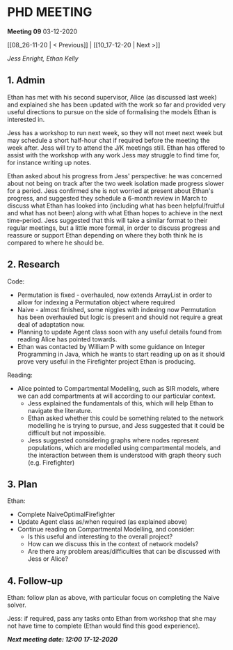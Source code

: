 # PHD MEETING

__Meeting 09__
03-12-2020

[[08_26-11-20 | < Previous]] | [[10_17-12-20 | Next >]]

_Jess Enright,_
_Ethan Kelly_


## 1. Admin

Ethan has met with his second supervisor, Alice (as discussed last week) and explained she has been updated with the work so far and provided very useful directions to pursue on the side of formalising the models Ethan is interested in.

Jess has a workshop to run next week, so they will not meet next week but may schedule a short half-hour chat if required before the meeting the week after. Jess will try to attend the J/K meetings still. Ethan has offered to assist with the workshop with any work Jess may struggle to find time for, for instance writing up notes.

Ethan asked about his progress from Jess' perspective: he was concerned about not being on track after the two week isolation made progress slower for a period. Jess confirmed she is not worried at present about Ethan's progress, and suggested they schedule a 6-month review in March to discuss what Ethan has looked into (including what has been helpful/fruitful and what has not been) along with what Ethan hopes to achieve in the next time-period. Jess suggested that this will take a similar format to their regular meetings, but a little more formal, in order to discuss progress and reassure or support Ethan depending on where they both think he is compared to where he should be.

## 2. Research

Code:
* Permutation is fixed - overhauled, now extends ArrayList in order to allow for indexing a Permutation object where required
* Naive - almost finished, some niggles with indexing now Permutation has been overhauled but logic is present and should not require a great deal of adaptation now.
* Planning to update Agent class soon with any useful details found from reading Alice has pointed towards.
* Ethan was contacted by William P with some guidance on Integer Programming in Java, which he wants to start reading up on as it should prove very useful in the Firefighter project Ethan is producing.

Reading:
* Alice pointed to Compartmental Modelling, such as SIR models, where we can add compartments at will according to our particular context.
  * Jess explained the fundamentals of this, which will help Ethan to navigate the literature.
  * Ethan asked whether this could be something related to the network modelling he is trying to pursue, and Jess suggested that it could be difficult but not impossible.
  * Jess suggested considering graphs where nodes represent populations, which are modelled using compartmental models, and the interaction between them is understood with graph theory such (e.g. Firefighter)
  

## 3. Plan
Ethan: 
* Complete NaiveOptimalFirefighter
* Update Agent class as/when required (as explained above)
* Continue reading on Compartmental Modelling, and consider:
  * Is this useful and interesting to the overall project?
  * How can we discuss this in the context of network models?
  * Are there any problem areas/difficulties that can be discussed with Jess or Alice?  

## 4. Follow-up

Ethan: follow plan as above, with particular focus on completing the Naive solver.

Jess: if required, pass any tasks onto Ethan from workshop that she may not have time to complete (Ethan would find this good experience).


**_Next meeting date: 12:00 17-12-2020_**

